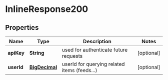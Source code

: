 
# InlineResponse200

## Properties
Name | Type | Description | Notes
------------ | ------------- | ------------- | -------------
**apiKey** | **String** | used for authenticate future requests |  [optional]
**userId** | [**BigDecimal**](BigDecimal.md) | userId for querying related items (feeds...) |  [optional]



